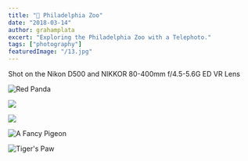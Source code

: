 ```yaml
---
title: "🐅 Philadelphia Zoo"
date: "2018-03-14"
author: grahamplata
excert: "Exploring the Philadelphia Zoo with a Telephoto."
tags: ["photography"]
featuredImage: "/13.jpg"
---
```


Shot on the Nikon D500 and NIKKOR 80-400mm f/4.5-5.6G ED VR Lens

![Red Panda](/16.jpg)

![](/17.jpg)

![](/18.jpg)

![A Fancy Pigeon](/19.jpg)

![Tiger's Paw](/20.jpg)
